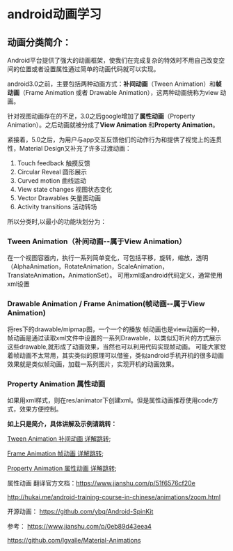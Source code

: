 # android动画学习

## 动画分类简介：

Android平台提供了强大的动画框架，使我们在完成复杂的特效时不用自己改变空间的位置或者设置属性通过简单的动画代码就可以实现。

android3.0之前，主要包括两种动画方式：**补间动画**（Tween Animation）和**帧动画**（Frame Animation 或者 Drawable Animation），这两种动画统称为view 动画。

针对视图动画存在的不足，3.0之后google增加了**属性动画**（Property Animation）。之后动画就被分成了**View Animation** 和**Property Animation**。

紧接着，5.0之后，为用户与app交互反馈他们的动作行为和提供了视觉上的连贯性，Material Design又补充了许多过渡动画：
1. Touch feedback  触摸反馈
2. Circular Reveal  圆形展示
3. Curved motion       曲线运动
4. View state changes  视图状态变化
5. Vector Drawables 矢量图动画
6. Activity transitions  活动转场

所以分类时,以最小的功能块划分为：

### Tween Animation（补间动画--属于View Animation）
在一个视图容器内，执行一系列简单变化，可包括平移，旋转，缩放，透明（AlphaAnimation，RotateAnimation，ScaleAnimation，TranslateAnimation，AnimationSet）。
可用xml或android代码定义，通常使用xml设置

### Drawable Animation / Frame Animation(帧动画--属于View Animation)
将res下的drawable/mipmap图，一个一个的播放
帧动画也是view动画的一种，帧动画是通过读取xml文件中设置的一系列Drawable，以类似幻听片的方式展示这些drawable,就形成了动画效果，当然也可以利用代码实现帧动画。
可能大家觉着帧动画不太常用，其实类似的原理可以借鉴，类似android手机开机的很多动画效果就是类似帧动画，加载一系列图片，实现开机的动画效果。

### Property Animation 属性动画
如果用xml样式，则在res/animator下创建xml。但是属性动画推荐使用code方式，效果方便控制。


**如上只是简介，具体讲解及示例请跳转：**

[Tween Animation 补间动画 详解跳转](https://github.com/66668/AnimationStudy/blob/master/lib_anim_base/lib_tween_anim/README_tweenAnim.md);

[Frame Animation 帧动画 详解跳转](https://github.com/66668/AnimationStudy/blob/master/lib_anim_base/lib_frame_anim/README_frameAnim.md);

[Property Animation 属性动画 详解跳转](https://github.com/66668/AnimationStudy/blob/master/lib_anim_base/lib_property_anim/README_propertyAnim.md);


属性动画 翻译官方文档：https://www.jianshu.com/p/51f6576cf20e

http://hukai.me/android-training-course-in-chinese/animations/zoom.html

开源动画：
https://github.com/ybq/Android-SpinKit

参考：
https://www.jianshu.com/p/0eb89d43eea4

https://github.com/lgvalle/Material-Animations

